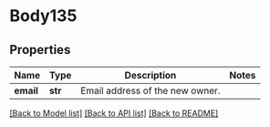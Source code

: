 # Body135

## Properties
Name | Type | Description | Notes
------------ | ------------- | ------------- | -------------
**email** | **str** | Email address of the new owner. | 

[[Back to Model list]](../README.md#documentation-for-models) [[Back to API list]](../README.md#documentation-for-api-endpoints) [[Back to README]](../README.md)

